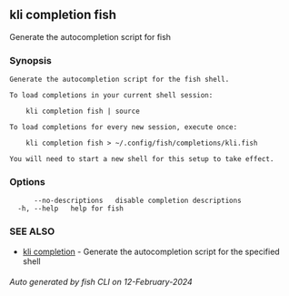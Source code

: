 ## kli completion fish

Generate the autocompletion script for fish

### Synopsis

```
Generate the autocompletion script for the fish shell.

To load completions in your current shell session:

	kli completion fish | source

To load completions for every new session, execute once:

	kli completion fish > ~/.config/fish/completions/kli.fish

You will need to start a new shell for this setup to take effect.

```

### Options

```
      --no-descriptions   disable completion descriptions
  -h, --help   help for fish
```

### SEE ALSO

* [kli completion](kli_completion.md)  - Generate the autocompletion script for the specified shell

###### Auto generated by fish CLI on 12-February-2024
